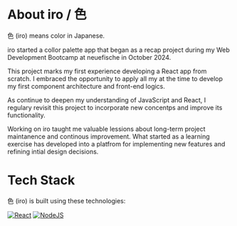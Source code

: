 # About iro / 色

色 (iro) means color in Japanese.

iro started a collor palette app that began as a recap project during my Web Development Bootcamp at neuefische in October 2024.

This project marks my first experience developing a React app from scratch. I embraced the opportunity to apply all my at the time to develop my first component architecture and front-end logics.

As continue to deepen my understanding of JavaScript and React, I regulary revisit this project to incorporate new concentps and improve its functionality.

Working on iro taught me valuable lessions about long-term project maintanence and continous improvement. What started as a learning exercise has developed into a platfrom for implementing new features and refining intial design decisions.

# Tech Stack

色 (iro) is built using these technologies:

[![React](https://img.shields.io/badge/React-%2320232a.svg?logo=react&logoColor=%2361DAFB)](#) [![NodeJS](https://img.shields.io/badge/Node.js-6DA55F?logo=node.js&logoColor=white)](#)
